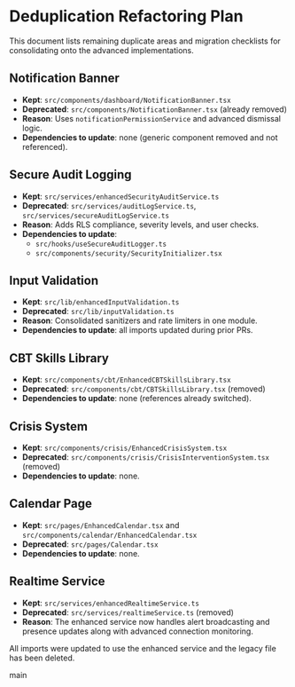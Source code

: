 # Deduplication Refactoring Plan

This document lists remaining duplicate areas and migration checklists for consolidating onto the advanced implementations.

## Notification Banner
- **Kept**: `src/components/dashboard/NotificationBanner.tsx`
- **Deprecated**: `src/components/NotificationBanner.tsx` (already removed)
- **Reason**: Uses `notificationPermissionService` and advanced dismissal logic.
- **Dependencies to update**: none (generic component removed and not referenced).

## Secure Audit Logging
- **Kept**: `src/services/enhancedSecurityAuditService.ts`
- **Deprecated**: `src/services/auditLogService.ts`, `src/services/secureAuditLogService.ts`
- **Reason**: Adds RLS compliance, severity levels, and user checks.
- **Dependencies to update**:
  - `src/hooks/useSecureAuditLogger.ts`
  - `src/components/security/SecurityInitializer.tsx`

## Input Validation
- **Kept**: `src/lib/enhancedInputValidation.ts`
- **Deprecated**: `src/lib/inputValidation.ts`
- **Reason**: Consolidated sanitizers and rate limiters in one module.
- **Dependencies to update**: all imports updated during prior PRs.

## CBT Skills Library
- **Kept**: `src/components/cbt/EnhancedCBTSkillsLibrary.tsx`
- **Deprecated**: `src/components/cbt/CBTSkillsLibrary.tsx` (removed)
- **Dependencies to update**: none (references already switched).

## Crisis System
- **Kept**: `src/components/crisis/EnhancedCrisisSystem.tsx`
- **Deprecated**: `src/components/crisis/CrisisInterventionSystem.tsx` (removed)
- **Dependencies to update**: none.

## Calendar Page
- **Kept**: `src/pages/EnhancedCalendar.tsx` and `src/components/calendar/EnhancedCalendar.tsx`
- **Deprecated**: `src/pages/Calendar.tsx`
- **Dependencies to update**: none.

## Realtime Service
- **Kept**: `src/services/enhancedRealtimeService.ts`
- **Deprecated**: `src/services/realtimeService.ts` (removed)
- **Reason**: The enhanced service now handles alert broadcasting and presence updates along with advanced connection monitoring.

All imports were updated to use the enhanced service and the legacy file has been deleted.

main

